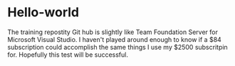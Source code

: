 # Hello-world
The training repostity
Git hub is slightly like Team Foundation Server for Microsoft Visual Studio.
I haven't played around enough to know if a $84 subscription could accomplish the same things I use my $2500 subscritpin for.
Hopefully this test will be successful.

